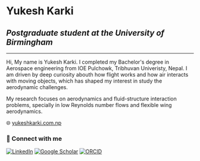 # **Yukesh Karki**

## *Postgraduate student at the University of Birmingham*
---

Hi, My name is Yukesh Karki. I completed my Bachelor's degree in Aerospace engineering from IOE Pulchowk, Tribhuvan Univeristy, Nepal. I am driven by deep curiosity abouth how flight works and how air interacts with moving objects, which has shaped my interest in study the aerodynamic challenges.

My research focuses on aerodynamics and fluid-structure interaction problems, specially in low Reynolds number flows and flexible wing aerodynamics.

🌐 [yukeshkarki.com.np](https://yukeshkarki.com.np/)

### 🔗 Connect with me

<!-- [![Website](https://img.shields.io/badge/Website-000000?logo=About.me&logoColor=white)](https://yukeshkarki.com.np) -->
[![LinkedIn](https://img.shields.io/badge/-LinkedIn-blue?logo=linkedin&logoColor=white)](https://www.linkedin.com/in/yukesh-karki-2b05bb1a4/)
[![Google Scholar](https://img.shields.io/badge/Google%20Scholar-4285F4?logo=googlescholar&logoColor=white)](https://scholar.google.com/citations?user=P8cTXUwAAAAJ&hl=en&authuser=1)
[![ORCID](https://img.shields.io/badge/ORCID-A6CE39?logo=orcid&logoColor=white)](https://orcid.org/my-orcid?orcid=0009-0000-8043-5298)



<!--
[![YouTube](https://img.shields.io/badge/-YouTube-red?logo=youtube&logoColor=white)](https://youtube.com/yourchannel)
[![Twitter](https://img.shields.io/badge/-Twitter-blue?logo=twitter&logoColor=white)](https://twitter.com/yourhandle)
[![Mastodon](https://img.shields.io/badge/-Fosstodon-purple?logo=mastodon&logoColor=white)](https://fosstodon.org/@yourhandle)
[![Bluesky](https://img.shields.io/badge/-Bluesky-blue?logo=bluesky&logoColor=white)](https://bsky.app/profile/yourhandle)

---
